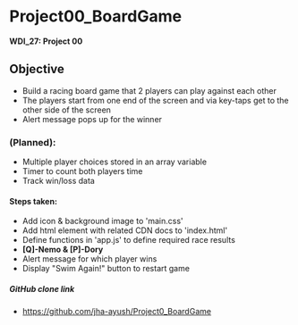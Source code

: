 # Project00_BoardGame

**WDI_27: Project 00**

## **Objective**
- Build a racing board game that 2 players can play against each other
- The players start from one end of the screen and via key-taps get to the other side of the screen
- Alert message pops up for the winner

### **(Planned):**
- Multiple player choices stored in an array variable
- Timer to count both players time
- Track win/loss data



#### **Steps taken:**
- Add icon & background image to 'main.css'
- Add html element with related CDN docs to 'index.html'
- Define functions in 'app.js' to define required race results
- **[Q]-Nemo & [P]-Dory**
- Alert message for which player wins
- Display "Swim Again!" button to restart game

##### **GitHub clone link**
- https://github.com/jha-ayush/Project0_BoardGame
